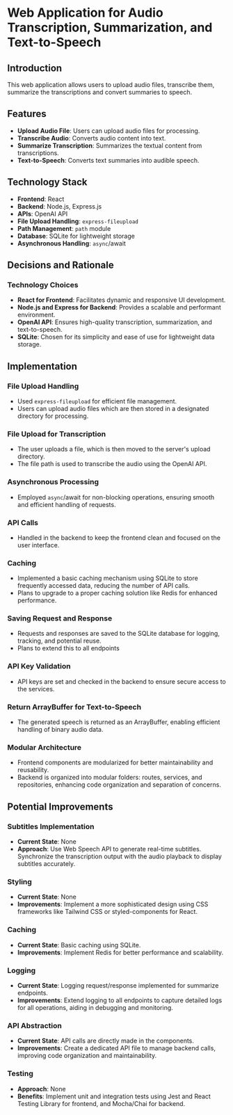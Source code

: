 # Web Application for Audio Transcription, Summarization, and Text-to-Speech

## Introduction

This web application allows users to upload audio files, transcribe them, summarize the transcriptions and convert summaries to speech.

## Features

- **Upload Audio File**: Users can upload audio files for processing.
- **Transcribe Audio**: Converts audio content into text.
- **Summarize Transcription**: Summarizes the textual content from transcriptions.
- **Text-to-Speech**: Converts text summaries into audible speech.

## Technology Stack

- **Frontend**: React
- **Backend**: Node.js, Express.js
- **APIs**: OpenAI API
- **File Upload Handling**: `express-fileupload`
- **Path Management**: `path` module
- **Database**: SQLite for lightweight storage
- **Asynchronous Handling**: `async`/await

## Decisions and Rationale

### Technology Choices

- **React for Frontend**: Facilitates dynamic and responsive UI development.
- **Node.js and Express for Backend**: Provides a scalable and performant environment.
- **OpenAI API**: Ensures high-quality transcription, summarization, and text-to-speech.
- **SQLite**: Chosen for its simplicity and ease of use for lightweight data storage.

## Implementation

### File Upload Handling

- Used `express-fileupload` for efficient file management.
- Users can upload audio files which are then stored in a designated directory for processing.

### File Upload for Transcription

- The user uploads a file, which is then moved to the server's upload directory.
- The file path is used to transcribe the audio using the OpenAI API.

### Asynchronous Processing

- Employed `async`/await for non-blocking operations, ensuring smooth and efficient handling of requests.

### API Calls

- Handled in the backend to keep the frontend clean and focused on the user interface.

### Caching

- Implemented a basic caching mechanism using SQLite to store frequently accessed data, reducing the number of API calls.
- Plans to upgrade to a proper caching solution like Redis for enhanced performance.

### Saving Request and Response

- Requests and responses are saved to the SQLite database for logging, tracking, and potential reuse.
- Plans to extend this to all endpoints

### API Key Validation

- API keys are set and checked in the backend to ensure secure access to the services.

### Return ArrayBuffer for Text-to-Speech

- The generated speech is returned as an ArrayBuffer, enabling efficient handling of binary audio data.

### Modular Architecture

- Frontend components are modularized for better maintainability and reusability.
- Backend is organized into modular folders: routes, services, and repositories, enhancing code organization and separation of concerns.

## Potential Improvements

### Subtitles Implementation

- **Current State**: None
- **Approach**: Use Web Speech API to generate real-time subtitles. Synchronize the transcription output with the audio playback to display subtitles accurately.

### Styling

- **Current State**: None
- **Improvements**: Implement a more sophisticated design using CSS frameworks like Tailwind CSS or styled-components for React.

### Caching

- **Current State**: Basic caching using SQLite.
- **Improvements**: Implement Redis for better performance and scalability.

### Logging

- **Current State**: Logging request/response implemented for summarize endpoints.
- **Improvements**: Extend logging to all endpoints to capture detailed logs for all operations, aiding in debugging and monitoring.

### API Abstraction

- **Current State**: API calls are directly made in the components.
- **Improvements**: Create a dedicated API file to manage backend calls, improving code organization and maintainability.

### Testing

- **Approach**: None
- **Benefits**: Implement unit and integration tests using Jest and React Testing Library for frontend, and Mocha/Chai for backend.
